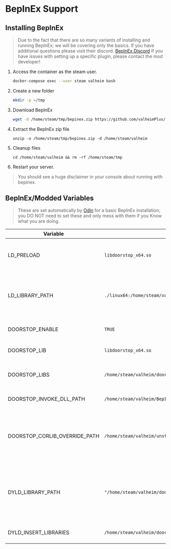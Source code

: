 # BepInEx Support

## Installing BepInEx

> Due to the fact that there are so many variants of installing and running BepInEx; we will be covering only the basics.
> If you have additional questions please visit their discord. [BepInEx Discord](https://discord.gg/aZszQ9YB)
> If you have issues with setting up a specific plugin, please contact the mod developer!

1. Access the container as the steam user.

   ```sh
   docker-compose exec --user steam valheim bash
   ```

2. Create a new folder

   ```sh
   mkdir -p ~/tmp
   ```

3. Download BepInEx

   ```sh
   wget -O /home/steam/tmp/bepinex.zip https://github.com/valheimPlus/ValheimPlus/releases/download/0.9.4/UnixServer.zip
   ```

4. Extract the BepInEx zip file

   ```shell
   unzip -o /home/steam/tmp/bepinex.zip -d /home/steam/valheim
   ```

5. Cleanup files

   ```shell
   cd /home/steam/valheim && rm -rf /home/steam/tmp
   ```

6. Restart your server.

> You should see a huge disclaimer in your console about running with bepinex.

## BepInEx/Modded Variables

> These are set automatically by [Odin] for a basic BepInEx installation;
> you DO NOT need to set these and only mess with them if you Know what you are doing.

| Variable                      | Default                                                  | Required | Description                                                                          |
| ----------------------------- | -------------------------------------------------------- | -------- | ------------------------------------------------------------------------------------ |
| LD_PRELOAD                    | `libdoorstop_x64.so`                                     | TRUE     | Sets which library to preload on Valheim start.                                      |
| LD_LIBRARY_PATH               | `./linux64:/home/steam/valheim/doorstop_libs`            | TRUE     | Sets which library paths it should look in for preload libs.                         |
| DOORSTOP_ENABLE               | `TRUE`                                                   | TRUE     | Enables Doorstop or not.                                                             |
| DOORSTOP_LIB                  | `libdoorstop_x64.so`                                     | TRUE     | Which doorstop lib to load                                                           |
| DOORSTOP_LIBS                 | `/home/steam/valheim/doorstop_libs`                      | TRUE     | Where to look for doorstop libs.                                                     |
| DOORSTOP_INVOKE_DLL_PATH      | `/home/steam/valheim/BepInEx/core/BepInEx.Preloader.dll` | TRUE     | BepInEx preload dll to load.                                                         |
| DOORSTOP_CORLIB_OVERRIDE_PATH | `/home/steam/valheim/unstripped_corlib`                  | TRUE     | Sets where the decompiled libraries containing base mono files are located at        |
| DYLD_LIBRARY_PATH             | `"/home/steam/valheim/doorstop_libs"`                    | TRUE     | Sets the library paths. NOTE: This variable is weird and MUST have quotes around it! |
| DYLD_INSERT_LIBRARIES         | `/home/steam/valheim/doorstop_libs/libdoorstop_x64.so`   | TRUE     | Sets which library to load.                                                          |

[odin]: ./odin.md
